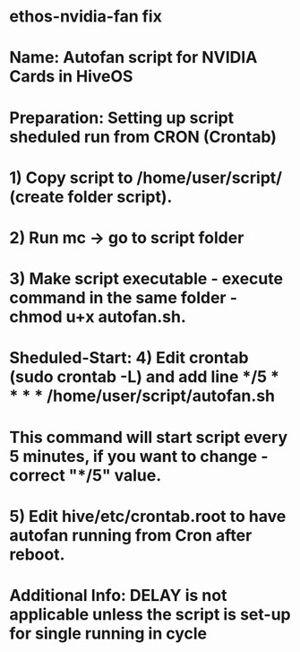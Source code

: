 # ethos-nvidia-fan fix

# Name:             Autofan script for NVIDIA Cards in HiveOS
# Preparation:      Setting up script sheduled run from CRON (Crontab)
#                    1) Copy script to /home/user/script/ (create folder script).
#                    2) Run mc -> go to script folder
#                    3) Make script executable - execute command in the same folder - chmod u+x autofan.sh.
# Sheduled-Start:    4) Edit crontab (sudo crontab -L) and add line */5 * * * * /home/user/script/autofan.sh
#                       This command will start script every 5 minutes, if you want to change - correct "*/5" value.
#                    5) Edit hive/etc/crontab.root to have autofan running from Cron after reboot.
# Additional Info:  DELAY is not applicable unless the script is set-up for single running in cycle
